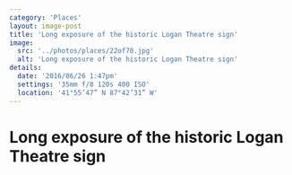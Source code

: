 ```yaml
---
category: 'Places'
layout: image-post
title: 'Long exposure of the historic Logan Theatre sign'
image:
  src: '../photos/places/22of70.jpg'
  alt: 'Long exposure of the historic Logan Theatre sign'
details:
  date: '2016/06/26 1:47pm'
  settings: '35mm f/8 120s 400 ISO'
  location: '41°55’47” N 87°42’31” W'
---
```

<h1 class="d-none">Long exposure of the historic Logan Theatre sign</h1>